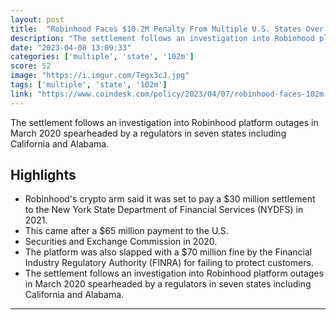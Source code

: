 ```yaml
---
layout: post
title:  "Robinhood Faces $10.2M Penalty From Multiple U.S. States Over Technical Failures, Investor Harm"
description: "The settlement follows an investigation into Robinhood platform outages in March 2020 spearheaded by a regulators in seven states including California and Alabama."
date: "2023-04-08 13:09:33"
categories: ['multiple', 'state', '102m']
score: 52
image: "https://i.imgur.com/Tegx3cJ.jpg"
tags: ['multiple', 'state', '102m']
link: "https://www.coindesk.com/policy/2023/04/07/robinhood-faces-102m-penalty-from-multiple-us-states-over-technical-failures-investor-harm/"
---
```


The settlement follows an investigation into Robinhood platform outages in March 2020 spearheaded by a regulators in seven states including California and Alabama.

## Highlights

- Robinhood's crypto arm said it was set to pay a $30 million settlement to the New York State Department of Financial Services (NYDFS) in 2021.
- This came after a $65 million payment to the U.S.
- Securities and Exchange Commission in 2020.
- The platform was also slapped with a $70 million fine by the Financial Industry Regulatory Authority (FINRA) for failing to protect customers.
- The settlement follows an investigation into Robinhood platform outages in March 2020 spearheaded by a regulators in seven states including California and Alabama.

---
